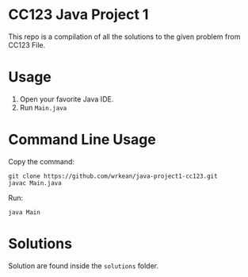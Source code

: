# CC123 Java Project 1
This repo is a compilation of all the solutions to the given problem from CC123 File.<br>

# Usage 
1. Open your favorite Java IDE.<br>
2. Run `Main.java`<br>

# Command Line Usage
Copy the command:<br>
```
git clone https://github.com/wrkean/java-project1-cc123.git
javac Main.java
```
Run:<br>
```
java Main
```

# Solutions
Solution are found inside the `solutions` folder.<br>
